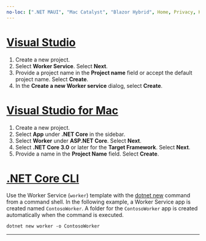 ```yaml
---
no-loc: [".NET MAUI", "Mac Catalyst", "Blazor Hybrid", Home, Privacy, Kestrel, appsettings.json, "ASP.NET Core Identity", cookie, Cookie, Blazor, "Blazor Server", "Blazor WebAssembly", "Identity", "Let's Encrypt", Razor, SignalR]
---
```

# [Visual Studio](#tab/visual-studio)

1. Create a new project.
1. Select **Worker Service**. Select **Next**.
1. Provide a project name in the **Project name** field or accept the default project name. Select **Create**.
1. In the **Create a new Worker service** dialog, select **Create**.

# [Visual Studio for Mac](#tab/visual-studio-mac)

1. Create a new project.
1. Select **App** under **.NET Core** in the sidebar.
1. Select **Worker** under **ASP.NET Core**. Select **Next**.
1. Select **.NET Core 3.0** or later for the **Target Framework**. Select **Next**.
1. Provide a name in the **Project Name** field. Select **Create**.

# [.NET Core CLI](#tab/netcore-cli)

Use the Worker Service (`worker`) template with the [dotnet new](/dotnet/core/tools/dotnet-new) command from a command shell. In the following example, a Worker Service app is created named `ContosoWorker`. A folder for the `ContosoWorker` app is created automatically when the command is executed.

```dotnetcli
dotnet new worker -o ContosoWorker
```

---
